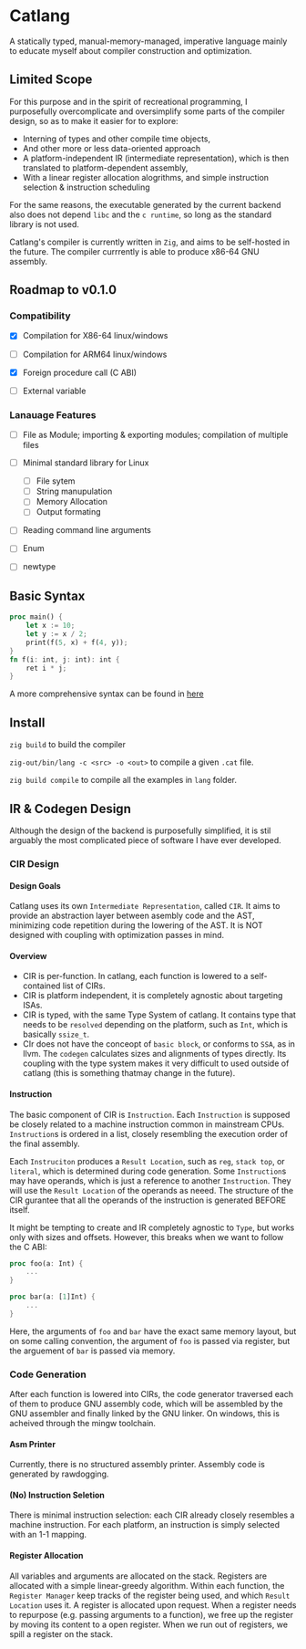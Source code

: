 # Catlang
A statically typed, manual-memory-managed, imperative language mainly to educate myself about compiler construction and optimization.
## Limited Scope
For this purpose and in the spirit of recreational programming, I purposefully overcomplicate and oversimplify some parts of the compiler design, so as to make it easier for to explore:

* Interning of types and other compile time objects,
* And other more or less data-oriented approach
* A platform-independent IR (intermediate representation), which is then translated to platform-dependent assembly,
* With a linear register allocation alogrithms, and simple instruction selection & instruction scheduling


For the same reasons, the executable generated by the current backend also does not depend `libc` and the `c runtime`, so long as the standard library is not used.


Catlang's compiler is currently written in `Zig`, and aims to be self-hosted in the future.
The compiler currrently is able to produce x86-64 GNU assembly.




## Roadmap to v0.1.0

### Compatibility
- [x] Compilation for X86-64 linux/windows
- [ ] Compilation for ARM64 linux/windows
- [x] Foreign procedure call (C ABI)
- [ ] External variable


### Lanauage Features
- [ ] File as Module; importing & exporting modules; compilation of multiple files
- [ ] Minimal standard library for Linux
    - [ ] File sytem
    - [ ] String manupulation
    - [ ] Memory Allocation
    - [ ] Output formating
    
- [ ] Reading command line arguments
- [ ] Enum
- [ ] newtype




## Basic Syntax
```rust
proc main() {
    let x := 10;
    let y := x / 2;
    print(f(5, x) + f(4, y));
}
fn f(i: int, j: int): int {
    ret i * j;
}
```
A more comprehensive syntax can be found in [here](SYNTAX.md)

## Install
`zig build` to build the compiler

`zig-out/bin/lang -c <src> -o <out>` to compile a given `.cat` file.

`zig build compile` to compile all the examples in `lang` folder.


## IR & Codegen Design

Although the design of the backend is purposefully simplified, it is stil arguably the most complicated piece of software I have ever developed.

### CIR Design

#### Design Goals
Catlang uses its own `Intermediate Representation`, called `CIR`. It aims to provide an abstraction layer between asembly code and the AST, minimizing code repetition during the lowering of the AST. It is NOT designed with coupling with optimization passes in mind.

#### Overview
* CIR is per-function. In catlang, each function is lowered to a self-contained list of CIRs.
* CIR is platform independent, it is completely agnostic about targeting ISAs.
* CIR is typed, with the same Type System of catlang. It contains type that needs to be `resolved` depending on the platform, such as `Int`, which is basically `ssize_t`.
* CIr does not have the conceopt of `basic block`, or conforms to `SSA`, as in llvm.
The `codegen` calculates sizes and alignments of types directly.
Its coupling with the type system makes it very difficult to used outside of catlang (this is something thatmay change in the future).

#### Instruction
The basic component of CIR is `Instruction`.
Each `Instruction` is supposed be closely related to a machine instruction common in mainstream CPUs. 
`Instruction`s is ordered in a list, closely resembling the execution order of the final assembly.

Each `Instruciton` produces a `Result Location`, such as `reg`, `stack top`, or `literal`, which is determined during code generation. 
Some `Instruction`s may have operands, which is just a reference to another `Instruction`. They will use the `Result Location` of the operands as neeed. The structure of the CIR gurantee that all the operands of the instruction is generated BEFORE itself.


It might be tempting to create and IR completely agnostic to `Type`, but works only with sizes and offsets.
However, this breaks when we want to follow the C ABI: 
```rust
proc foo(a: Int) {
    ...
}

proc bar(a: [1]Int) {
    ...
}
```
Here, the arguments of `foo` and `bar` have the exact same memory layout, but on some calling convention, the argument of `foo` is passed via register, but the arguement of `bar` is passed via memory.
### Code Generation
After each function is lowered into CIRs, the code generator traversed each of them to produce GNU assembly code, which will be assembled by the GNU assembler and finally linked by the GNU linker.
On windows, this is acheived through the mingw toolchain.

#### Asm Printer
Currently, there is no structured assembly printer. Assembly code is generated by rawdogging.
#### (No) Instruction Seletion 
There is minimal instruction selection: each CIR already closely resembles a machine instruction. For each platform, an instruction is simply selected with an 1-1 mapping.
#### Register Allocation
All variables and arguments are allocated on the stack. Registers are allocated with a simple linear-greedy algorithm. 
Within each function, the `Register Manager` keep tracks of the register being used, and which `Result Location` uses it. 
A register is allocated upon request. When a register needs to repurpose (e.g. passing arguments to a function), we free up the register by moving its content to a open register. When we run out of registers, we spill a register on the stack.

